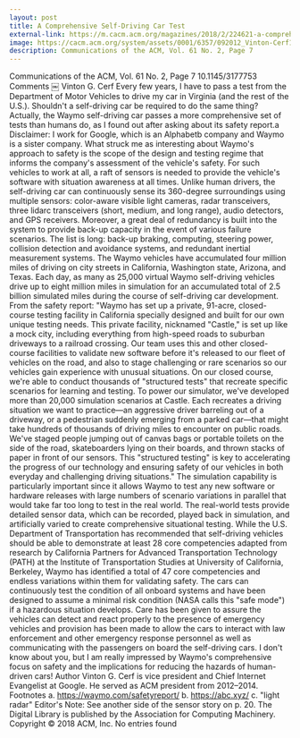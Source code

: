 ```yaml
---
layout: post
title: A Comprehensive Self-Driving Car Test
external-link: https://m.cacm.acm.org/magazines/2018/2/224621-a-comprehensive-self-driving-car-test/fulltext
image: https://cacm.acm.org/system/assets/0001/6357/092012_Vinton-Cerf1.large.jpg?1476779472&1403809775
description: Communications of the ACM, Vol. 61 No. 2, Page 7 
--- 
```

Communications of the ACM, Vol. 61 No. 2, Page 7 10.1145/3177753 Comments
￼
Vinton G. Cerf
Every few years, I have to pass a test from the Department of Motor Vehicles to drive my car in Virginia (and the rest of the U.S.). Shouldn't a self-driving car be required to do the same thing? Actually, the Waymo self-driving car passes a more comprehensive set of tests than humans do, as I found out after asking about its safety report.a Disclaimer: I work for Google, which is an Alphabetb company and Waymo is a sister company.
What struck me as interesting about Waymo's approach to safety is the scope of the design and testing regime that informs the company's assessment of the vehicle's safety. For such vehicles to work at all, a raft of sensors is needed to provide the vehicle's software with situation awareness at all times. Unlike human drivers, the self-driving car can continuously sense its 360-degree surroundings using multiple sensors: color-aware visible light cameras, radar transceivers, three lidarc transceivers (short, medium, and long range), audio detectors, and GPS receivers. Moreover, a great deal of redundancy is built into the system to provide back-up capacity in the event of various failure scenarios. The list is long: back-up braking, computing, steering power, collision detection and avoidance systems, and redundant inertial measurement systems.
The Waymo vehicles have accumulated four million miles of driving on city streets in California, Washington state, Arizona, and Texas. Each day, as many as 25,000 virtual Waymo self-driving vehicles drive up to eight million miles in simulation for an accumulated total of 2.5 billion simulated miles during the course of self-driving car development.
From the safety report: "Waymo has set up a private, 91-acre, closed-course testing facility in California specially designed and built for our own unique testing needs. This private facility, nicknamed "Castle," is set up like a mock city, including everything from high-speed roads to suburban driveways to a railroad crossing. Our team uses this and other closed-course facilities to validate new software before it's released to our fleet of vehicles on the road, and also to stage challenging or rare scenarios so our vehicles gain experience with unusual situations. On our closed course, we're able to conduct thousands of "structured tests" that recreate specific scenarios for learning and testing. To power our simulator, we've developed more than 20,000 simulation scenarios at Castle. Each recreates a driving situation we want to practice—an aggressive driver barreling out of a driveway, or a pedestrian suddenly emerging from a parked car—that might take hundreds of thousands of driving miles to encounter on public roads. We've staged people jumping out of canvas bags or portable toilets on the side of the road, skateboarders lying on their boards, and thrown stacks of paper in front of our sensors. This "structured testing" is key to accelerating the progress of our technology and ensuring safety of our vehicles in both everyday and challenging driving situations."
The simulation capability is particularly important since it allows Waymo to test any new software or hardware releases with large numbers of scenario variations in parallel that would take far too long to test in the real world. The real-world tests provide detailed sensor data, which can be recorded, played back in simulation, and artificially varied to create comprehensive situational testing.
While the U.S. Department of Transportation has recommended that self-driving vehicles should be able to demonstrate at least 28 core competencies adapted from research by California Partners for Advanced Transportation Technology (PATH) at the Institute of Transportation Studies at University of California, Berkeley, Waymo has identified a total of 47 core competencies and endless variations within them for validating safety. The cars can continuously test the condition of all onboard systems and have been designed to assume a minimal risk condition (NASA calls this "safe mode") if a hazardous situation develops.
Care has been given to assure the vehicles can detect and react properly to the presence of emergency vehicles and provision has been made to allow the cars to interact with law enforcement and other emergency response personnel as well as communicating with the passengers on board the self-driving cars. I don't know about you, but I am really impressed by Waymo's comprehensive focus on safety and the implications for reducing the hazards of human-driven cars!
Author
Vinton G. Cerf is vice president and Chief Internet Evangelist at Google. He served as ACM president from 2012–2014.
Footnotes
a. https://waymo.com/safetyreport/
b. https://abc.xyz/
c. "light radar"
Editor's Note: See another side of the sensor story on p. 20.
The Digital Library is published by the Association for Computing Machinery. Copyright © 2018 ACM, Inc.
No entries found

